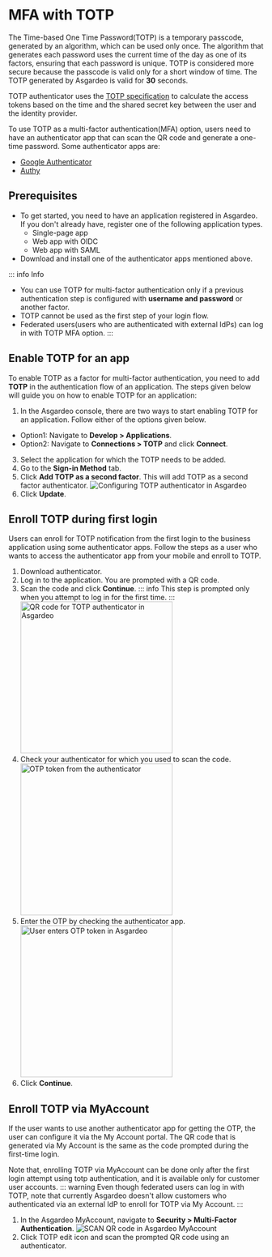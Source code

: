 # MFA with TOTP

The Time-based One Time Password(TOTP) is a temporary passcode, generated by an algorithm, which can be used only once. The algorithm that generates each password uses the current time of the day as one of its factors, ensuring that each password is unique.
TOTP is considered more secure because the passcode is valid only for a short window of time. The TOTP generated by Asgardeo is valid for **30** seconds.

TOTP authenticator uses the [TOTP specification](https://datatracker.ietf.org/doc/html/rfc6238) to calculate the access tokens based on the time and the shared secret key between the user and the identity provider.

To use TOTP as a multi-factor authentication(MFA) option, users need to have an authenticator app that can scan the QR code and generate a one-time password. Some authenticator apps are:
- [Google Authenticator](https://play.google.com/store/apps/details?id=com.google.android.apps.authenticator2)
- [Authy](https://play.google.com/store/apps/details?id=com.authy.authy)

## Prerequisites
-   To get started, you need to have an application registered in Asgardeo. If you don't already have, register one of the following application types.
    -   <a :href="$withBase('/guides/applications/spa/register-single-page-app/')">Single-page app</a>
    -   <a :href="$withBase('/guides/applications/web-app/register-oidc-web-app/')">Web app with OIDC</a>
    -   <a :href="$withBase('/guides/applications/web-app/register-saml-web-app/')">Web app with SAML</a>
-   Download and install one of the authenticator apps mentioned above.

::: info Info
 - You can use TOTP for multi-factor authentication only if a previous authentication step is configured with **username and password** or another factor.   
 - TOTP cannot be used as the first step of your login flow.
 - Federated users(users who are authenticated with external IdPs) can log in with TOTP MFA option.
:::


## Enable TOTP for an app
To enable TOTP as a factor for multi-factor authentication, you need to add **TOTP** in the authentication flow of an application. The steps given below will guide you on how to enable TOTP for an application:
1. In the Asgardeo console, there are two ways to start enabling TOTP for an application. Follow either of the options given below.
 - Option1: Navigate to **Develop > Applications**.
 - Option2: Navigate to **Connections > TOTP** and click **Connect**.
3. Select the application for which the TOTP needs to be added.
4. Go to the **Sign-in Method** tab.
5. Click **Add TOTP as a second factor**. This will add TOTP as a second factor authenticator.
    <img :src="$withBase('/assets/img/guides/mfa/totp/add-totp-authenticator.png')" alt="Configuring TOTP authenticator in Asgardeo">
6. Click **Update**.

## Enroll TOTP during first login 
Users can enroll for TOTP notification from the first login to the business application using some authenticator apps. Follow the steps as a user who wants to access the authenticator app from your mobile and enroll to TOTP.
1. Download authenticator.
2. Log in to the application. You are prompted with a QR code.
3. Scan the code and click **Continue**. 
    ::: info
        This step is prompted only when you attempt to log in for the first time.
    :::
    <img :src="$withBase('/assets/img/guides/mfa/totp/scan-qr-code-totp.png')" alt="QR code for TOTP authenticator in Asgardeo" width="300">
4. Check your authenticator for which you used to scan the code.
    <img :src="$withBase('/assets/img/guides/mfa/totp/google-authenticator.png')" alt="OTP token from the authenticator" width="300">
5. Enter the OTP by checking the authenticator app.
    <img :src="$withBase('/assets/img/guides/mfa/totp/enter-otp-token.png')" alt="User enters OTP token in Asgardeo" width="300">
6. Click **Continue**.


## Enroll TOTP via MyAccount
If the user wants to use another authenticator app for getting the OTP, the user can configure it via the My Account portal. The QR code that is generated via My Account is the same as the code prompted during the first-time login.
 
Note that, enrolling TOTP via MyAccount can be done only after the first login attempt using totp authentication, and it is available only for <a :href="$withBase('/guides/users/manage-customers/')">customer</a> user accounts.
::: warning
 Even though federated users can log in with TOTP, note that currently Asgardeo doesn't allow customers who authenticated via an external IdP to enroll for TOTP via My Account.
:::
 
1. In the Asgardeo MyAccount, navigate to **Security > Multi-Factor Authentication**.
    <img :src="$withBase('/assets/img/guides/mfa/totp/scan-qr-code-via-myaccount.png')" alt="SCAN QR code in Asgardeo MyAccount">
2. Click TOTP edit icon and scan the prompted QR code using an authenticator.
